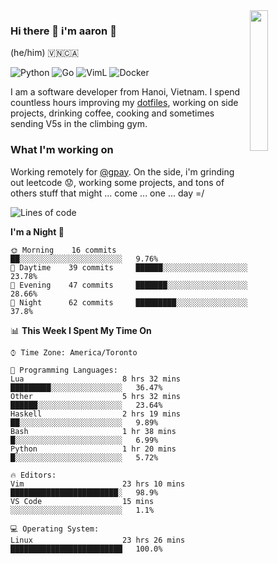 <img src="https://media.giphy.com/media/l1J9LMNeWISnddECA/giphy.gif" align="right" width="24%" />

### Hi there 👋 i'm aaron :wolf:
(he/him) 🇻🇳🇨🇦

<p align="left">
    <img alt="Python" src="https://img.shields.io/badge/-Python-blue?style=flat-square&logo=python&logoColor=white" />
    <img alt="Go" src="https://img.shields.io/badge/-Golang-46a2f1?style=flat-square&logo=go&logoColor=white" />
    <img alt="VimL" src="https://img.shields.io/badge/-VimL-66d124?style=flat-square&logo=vim&logoColor=white" />
    <img alt="Docker" src="https://img.shields.io/badge/-Docker-1bd7de?style=flat-square&logo=docker&logoColor=white" />
</p>

I am a software developer from Hanoi, Vietnam. I spend countless hours improving my [dotfiles](https://github.com/aarnphm/dotfiles), working on side projects, drinking coffee, cooking and sometimes sending V5s in the climbing gym.

### What I'm working on
Working remotely for [@gpay](http://gpay.vn/en/home_en/). On the side, i'm grinding out leetcode :worried:, working some projects, and tons of others stuff that might ... come ... one ... day =/



<!--START_SECTION:waka-->
![Lines of code](https://img.shields.io/badge/From%20Hello%20World%20I%27ve%20Written-3.1%20million%20lines%20of%20code-blue)

**I'm a Night 🦉** 

```text
🌞 Morning    16 commits     ██░░░░░░░░░░░░░░░░░░░░░░░   9.76% 
🌆 Daytime    39 commits     ██████░░░░░░░░░░░░░░░░░░░   23.78% 
🌃 Evening    47 commits     ███████░░░░░░░░░░░░░░░░░░   28.66% 
🌙 Night      62 commits     █████████░░░░░░░░░░░░░░░░   37.8%

```


📊 **This Week I Spent My Time On** 

```text
⌚︎ Time Zone: America/Toronto

💬 Programming Languages: 
Lua                      8 hrs 32 mins       █████████░░░░░░░░░░░░░░░░   36.47% 
Other                    5 hrs 32 mins       ██████░░░░░░░░░░░░░░░░░░░   23.64% 
Haskell                  2 hrs 19 mins       ██░░░░░░░░░░░░░░░░░░░░░░░   9.89% 
Bash                     1 hr 38 mins        █░░░░░░░░░░░░░░░░░░░░░░░░   6.99% 
Python                   1 hr 20 mins        █░░░░░░░░░░░░░░░░░░░░░░░░   5.72%

🔥 Editors: 
Vim                      23 hrs 10 mins      ████████████████████████░   98.9% 
VS Code                  15 mins             ░░░░░░░░░░░░░░░░░░░░░░░░░   1.1%

💻 Operating System: 
Linux                    23 hrs 26 mins      █████████████████████████   100.0%

```


<!--END_SECTION:waka-->

<!--
**aarnphm/aarnphm** is a ✨ _special_ ✨ repository because its `README.md` (this file) appears on your GitHub profile.

Here are some ideas to get you started:

- 🔭 I’m currently working on ...
- 🌱 I’m currently learning ...
- 👯 I’m looking to collaborate on ...
- 🤔 I’m looking for help with ...
- 💬 Ask me about ...
- 📫 How to reach me: ...
- 😄 Pronouns: ...
- ⚡ Fun fact: ...
-->
